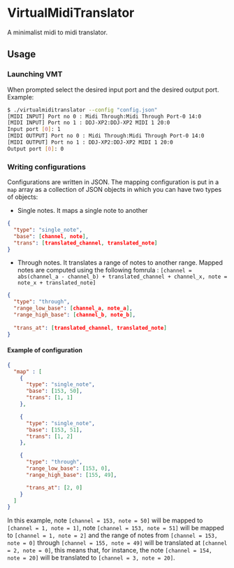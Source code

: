 # VirtualMidiTranslator
A minimalist midi to midi translator.

## Usage
### Launching VMT 
When prompted select the desired input port and the desired output port. \
Example:
```bash
$ ./virtualmiditranslator --config "config.json"
[MIDI INPUT] Port no 0 : Midi Through:Midi Through Port-0 14:0
[MIDI INPUT] Port no 1 : DDJ-XP2:DDJ-XP2 MIDI 1 20:0
Input port [0]: 1
[MIDI OUTPUT] Port no 0 : Midi Through:Midi Through Port-0 14:0
[MIDI OUTPUT] Port no 1 : DDJ-XP2:DDJ-XP2 MIDI 1 20:0
Output port [0]: 0
```

### Writing configurations
Configurations are written in JSON. The mapping configuration is put in a `map` array as a collection of JSON objects in which you can have two types of objects:
* Single notes. It maps a single note to another
```json
{
  "type": "single_note",
  "base": [channel, note],
  "trans": [translated_channel, translated_note]
}
```
* Through notes. It translates a range of notes to another range. Mapped notes are computed using the following fomrula : `[channel = abs(channel_a - channel_b) + translated_channel + channel_x, note = note_x + translated_note]`
```json
{
  "type": "through",
  "range_low_base": [channel_a, note_a],
  "range_high_base": [channel_b, note_b],
  
  "trans_at": [translated_channel, translated_note]
}
```

#### Example of configuration
```json
{
  "map" : [
    {
      "type": "single_note",
      "base": [153, 50],
      "trans": [1, 1]
    },

    {
      "type": "single_note",
      "base": [153, 51],
      "trans": [1, 2]
    },

    {
      "type": "through",
      "range_low_base": [153, 0],
      "range_high_base": [155, 49],

      "trans_at": [2, 0]
    }
  ]
}
```

In this example, note `[channel = 153, note = 50]` will be mapped to `[channel = 1, note = 1]`, note `[channel = 153, note = 51]` will be mapped to `[channel = 1, note = 2]` and the range of notes from `[channel = 153, note = 0]` through `[channel = 155, note = 49]` will be translated at `[channel = 2, note = 0]`, this means that, for instance, the note `[channel = 154, note = 20]` will be translated to `[channel = 3, note = 20]`.

